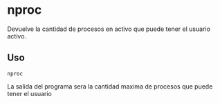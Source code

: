 nproc
=====

Devuelve la cantidad de procesos en activo que puede tener el usuario activo.

Uso
---
`nproc`

La salida del programa sera la cantidad maxima de procesos que puede tener el usuario
